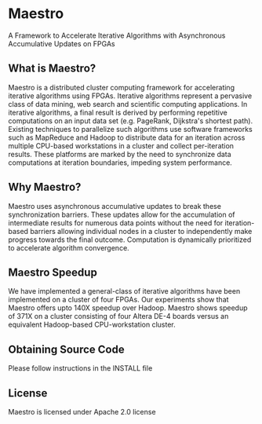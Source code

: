 Maestro
=======

A Framework to Accelerate Iterative Algorithms with Asynchronous Accumulative Updates on FPGAs

What is Maestro?
----------------
Maestro is a distributed cluster computing framework for accelerating iterative algorithms using FPGAs. Iterative algorithms represent a pervasive class of data mining, web search and scientific computing applications. In iterative algorithms, a final result is derived by performing repetitive computations on an input data set (e.g. PageRank, Dijkstra's shortest path). Existing techniques to parallelize such algorithms  use software frameworks such as MapReduce and Hadoop to distribute data for an iteration across multiple CPU-based workstations in a cluster and collect per-iteration results. These platforms are marked by the need to synchronize data computations at iteration boundaries, impeding system performance. 

Why Maestro?
------------
Maestro uses asynchronous accumulative updates to break these synchronization barriers. These updates allow for the accumulation of intermediate results for numerous data points without the need for iteration-based barriers allowing individual nodes in a cluster to independently make progress towards the final outcome. Computation is dynamically prioritized to accelerate algorithm convergence. 

Maestro Speedup
---------------
We have implemented a general-class of iterative algorithms have been implemented on a cluster of four FPGAs. Our experiments show that Maestro offers upto 140X speedup over Hadoop. Maestro shows speedup of 371X on a cluster consisting of four Altera DE-4 boards versus an equivalent Hadoop-based CPU-workstation cluster.

Obtaining Source Code
---------------------
Please follow instructions in the INSTALL file

License
-------
Maestro is licensed under Apache 2.0 license
